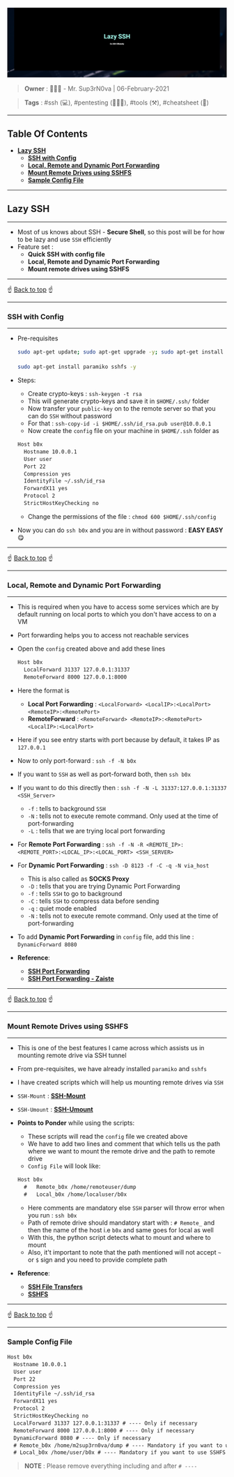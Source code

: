 ![](screenshots/banner.png)

> **Owner** : 🧛🏻‍♂️ - Mr. Sup3rN0va | 06-February-2021

> **Tags** : #ssh (💻), #pentesting (👨🏼‍💻), #tools (⚒), #cheatsheet (📜)

---

<h2><b>Table Of Contents</b></h2>

- [**Lazy SSH**](#lazy-ssh)
  - [**SSH with Config**](#ssh-with-config)
  - [**Local, Remote and Dynamic Port Forwarding**](#local-remote-and-dynamic-port-forwarding)
  - [**Mount Remote Drives using SSHFS**](#mount-remote-drives-using-sshfs)
  - [**Sample Config File**](#sample-config-file)

---

## **Lazy SSH**

---

- Most of us knows about SSH - **Secure Shell**, so this post will be for how to be lazy and use `SSH` efficiently
- Feature set :
  - **Quick SSH with config file**
  - **Local, Remote and Dynamic Port Forwarding**
  - **Mount remote drives using SSHFS**

---

<div class='page'/>
☝️ <a href="#">Back to top</a> ☝️

---

### **SSH with Config**

---

- Pre-requisites

  ```sh
  sudo apt-get update; sudo apt-get upgrade -y; sudo apt-get install build-essential linux-headers-`uname -r` -y

  sudo apt-get install paramiko sshfs -y
  ```

- Steps:
  - Create crypto-keys : `ssh-keygen -t rsa`
  - This will generate crypto-keys and save it in `$HOME/.ssh/` folder
  - Now transfer your `public-key` on to the remote server so that you can do `SSH` without password
  - For that : `ssh-copy-id -i $HOME/.ssh/id_rsa.pub user@10.0.0.1`
  - Now create the `config` file on your machine in `$HOME/.ssh` folder as

  ```txt
  Host b0x
    Hostname 10.0.0.1
    User user
    Port 22
    Compression yes
    IdentityFile ~/.ssh/id_rsa
    ForwardX11 yes
    Protocol 2
    StrictHostKeyChecking no
  ```

  - Change the permissions of the file : `chmod 600 $HOME/.ssh/config`

- Now you can do `ssh b0x` and you are in without password : **EASY EASY** 😋

---

<div class='page'/>
☝️ <a href="#">Back to top</a> ☝️

---

### **Local, Remote and Dynamic Port Forwarding**

---

- This is required when you have to access some services which are by default running on local ports to which you don't have access to on a VM
- Port forwarding helps you to access not reachable services
- Open the `config` created above and add these lines

  ```txt
  Host b0x
    LocalForward 31337 127.0.0.1:31337
    RemoteForward 8000 127.0.0.1:8000
  ```

- Here the format is
  - **Local Port Forwarding** : `<LocalForward> <LocalIP>:<LocalPort> <RemoteIP>:<RemotePort>`
  - **RemoteForward** : `<RemoteForward> <RemoteIP>:<RemotePort> <LocalIP>:<LocalPort>`

- Here if you see entry starts with port because by default, it takes IP as `127.0.0.1`
- Now to only port-forward : `ssh -f -N b0x`
- If you want to `SSH` as well as port-forward both, then `ssh b0x`
- If you want to do this directly then : `ssh -f -N -L 31337:127.0.0.1:31337 <SSH_Server>`
  - `-f` : tells to background `SSH`
  - `-N` : tells not to execute remote command. Only used at the time of port-forwarding
  - `-L` : tells that we are trying local port forwarding
- For **Remote Port Forwarding** : `ssh -f -N -R <REMOTE_IP>:<REMOTE_PORT>:<LOCAL_IP>:<LOCAL_PORT> <SSH_SERVER>`
- For **Dynamic Port Forwarding** : `ssh -D 8123 -f -C -q -N via_host`
  - This is also called as **SOCKS Proxy**
  - `-D` : tells that you are trying Dynamic Port Forwarding
  - `-f` : tells `SSH` to go to background
  - `-C` : tells `SSH` to compress data before sending
  - `-q` : quiet mode enabled
  - `-N` : tells not to execute remote command. Only used at the time of port-forwarding
- To add **Dynamic Port Forwarding** in `config` file, add this line : `DynamicForward 8080`
- **Reference**:
  - [**SSH Port Forwarding**](https://www.ssh.com/ssh/tunneling/example)
  - [**SSH Port Forwarding - Zaiste**](https://zaiste.net/posts/ssh-port-forwarding/)

---

<div class='page'/>
☝️ <a href="#">Back to top</a> ☝️

---

</div>

### **Mount Remote Drives using SSHFS**

---

- This is one of the best features I came across which assists us in mounting remote drive via SSH tunnel
- From pre-requisites, we have already installed `paramiko` and `sshfs`
- I have created scripts which will help us mounting remote drives via `SSH`
- `SSH-Mount` : [**SSH-Mount**](scripts/ssh-mount)
- `SSH-Umount` : [**SSH-Umount**](scripts/ssh-umount)
- **Points to Ponder** while using the scripts:
  - These scripts will read the `config` file we created above
  - We have to add two lines and comment that which tells us the path where we want to mount the remote drive and the path to remote drive
  - `Config File` will look like:

  ```txt
  Host b0x
    #	Remote_b0x /home/remoteuser/dump
    #	Local_b0x /home/localuser/b0x
  ```

  - Here comments are mandatory else `SSH` parser will throw error when you run : `ssh b0x`
  - Path of remote drive should mandatory start with : `# Remote_` and then the name of the host i.e `b0x` and same goes for local as well
  - With this, the python script detects what to mount and where to mount
  - Also, it't important to note that the path mentioned will not accept `~` or `$` sign and you need to provide complete path
- **Reference**:
  - [**SSH File Transfers**](https://help.ubuntu.com/community/SSH/TransferFiles)
  - [**SSHFS**](https://help.ubuntu.com/community/SSHFS)

---

<div class='page'/>
☝️ <a href="#">Back to top</a> ☝️

---

</div>

### **Sample Config File**

  ```txt
  Host b0x
    Hostname 10.0.0.1
    User user
    Port 22
    Compression yes
    IdentityFile ~/.ssh/id_rsa
    ForwardX11 yes
    Protocol 2
    StrictHostKeyChecking no
    LocalForward 31337 127.0.0.1:31337 # ---- Only if necessary
    RemoteForward 8000 127.0.0.1:8000 # ---- Only if necessary
    DynamicForward 8080 # ---- Only if necessary
    # Remote_b0x /home/m2sup3rn0va/dump # ---- Mandatory if you want to use SSHFS
    # Local_b0x /home/user/b0x # ---- Mandatory if you want to use SSHFS
  ```

  > **NOTE** : Please remove everything including and after `# ----`
